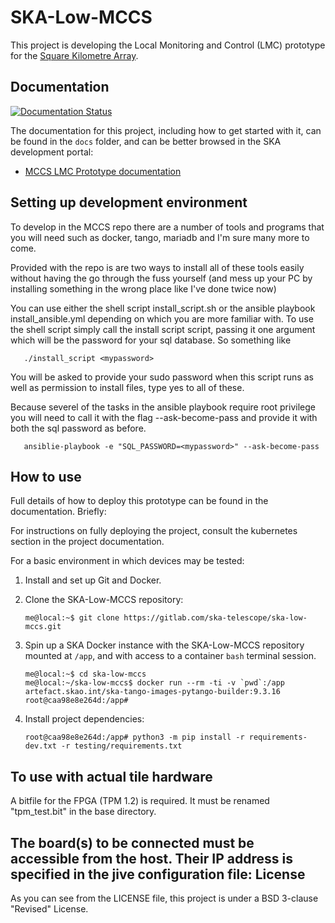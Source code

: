 SKA-Low-MCCS
============

This project is developing the Local Monitoring and Control (LMC) prototype for the [Square Kilometre Array](https://skatelescope.org/).

Documentation
-------------

[![Documentation Status](https://readthedocs.org/projects/ska-telescope-ska-low-mccs/badge/?version=latest)](https://developer.skatelescope.org/projects/ska-low-mccs/en/master/?badge=latest)

The documentation for this project, including how to get started with it, can be found in the `docs` folder, and can be better browsed in the SKA development portal:

* [MCCS LMC Prototype documentation](https://developer.skatelescope.org/projects/ska-low-mccs/en/latest/index.html "SKA Developer Portal: MCCS LMC Prototype documentation")

Setting up development environment
----------

To develop in the MCCS repo there are a number of tools and programs that you will need
such as docker, tango, mariadb and I'm sure many more to come.

Provided with the repo is are two ways to install all of these tools easily
without having the go through the fuss yourself (and mess up your PC by
installing something in the wrong place like I've done twice now)

You can use either the shell script install_script.sh or the ansible playbook
install_ansible.yml depending on which you are more familiar with.
To use the shell script simply call the install script script, passing it one argument
which will be the password for your sql database. So something like

       ./install_script <mypassword>

You will be asked to provide your sudo password when this script runs as well as
permission to install files, type yes to all of these.

Because severel of the tasks in the ansible playbook
require root privilege you will need to call it with
the flag --ask-become-pass and provide it with both the sql password as before.

       ansiblie-playbook -e "SQL_PASSWORD=<mypassword>" --ask-become-pass

How to use
----------

Full details of how to deploy this prototype can be found in the documentation. Briefly:

For instructions on fully deploying the project, consult the kubernetes
section in the project documentation.

For a basic environment in which devices may be tested:

1. Install and set up Git and Docker.

2. Clone the SKA-Low-MCCS repository:

       me@local:~$ git clone https://gitlab.com/ska-telescope/ska-low-mccs.git

3. Spin up a SKA Docker instance with the SKA-Low-MCCS repository
   mounted at ``/app``, and with access to a container ``bash``
   terminal session.

       me@local:~$ cd ska-low-mccs
       me@local:~/ska-low-mccs$ docker run --rm -ti -v `pwd`:/app artefact.skao.int/ska-tango-images-pytango-builder:9.3.16
       root@caa98e8e264d:/app#

4. Install project dependencies:

       root@caa98e8e264d:/app# python3 -m pip install -r requirements-dev.txt -r testing/requirements.txt

To use with actual tile hardware
---------------------------

A bitfile for the FPGA (TPM 1.2) is required. It must be renamed "tpm_test.bit"
in the base directory.

The board(s) to be connected must be accessible from the host. Their IP
address is specified in the jive configuration file:
License
-------

As you can see from the LICENSE file, this project is under a BSD
3-clause "Revised" License.
